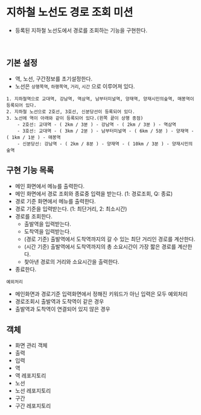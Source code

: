 # 지하철 노선도 경로 조회 미션
- 등록된 지하철 노선도에서 경로를 조회하는 기능을 구현한다.

<br>

## 기본 설정
- 역, 노선, 구간정보를 초기설정한다.
- 노선은 `상행쪽역`, `하행쪽역`, `거리`, `시간` 으로 이루어져 있다.
```
1. 지하철역으로 교대역, 강남역, 역삼역, 남부터미널역, 양재역, 양재시민의숲역, 매봉역이 등록되어 있다.
2. 지하철 노선으로 2호선, 3호선, 신분당선이 등록되어 있다.
3. 노선에 역이 아래와 같이 등록되어 있다.(왼쪽 끝이 상행 종점)
    - 2호선: 교대역 - ( 2km / 3분 ) - 강남역 - ( 2km / 3분 ) - 역삼역
    - 3호선: 교대역 - ( 3km / 2분 ) - 남부터미널역 - ( 6km / 5분 ) - 양재역 - ( 1km / 1분 ) - 매봉역
    - 신분당선: 강남역 - ( 2km / 8분 ) - 양재역 - ( 10km / 3분 ) - 양재시민의숲역
```

## 구현 기능 목록
- 메인 화면에서 메뉴를 출력한다.
- 메인 화면에서 경로 조회와 종료중 입력을 받는다. (1: 경로조회, Q: 종료)
- 경로 기준 화면에서 메뉴를 출력한다.
- 경로 기준을 입력받는다. (1: 최단거리, 2: 최소시간)
- 경로를 조회한다.
    - 출발역을 입력받는다.
    - 도착역을 입력받는다.
    - (경로 기준) 출발역에서 도착역까지의 갈 수 있는 최단 거리인 경로를 계산한다.
    - (시간 기준) 출발역에서 도착역까지의 총 소요시간이 가장 짧은 경로를 계산한다.
    - 찾아낸 경로의 거리와 소요시간을 출력한다.
- 종료한다.

`예외처리`
- 메인화면과 경로기준 입력화면에서 정해진 키워드가 아닌 입력은 모두 예외처리
- 경로조회시 출발역과 도착역이 같은 경우
- 출발역과 도착역이 연결되어 있지 않은 경우

## 객체
- 화면 관리 객체
- 출력
- 입력
- 역
- 역 레포지토리
- 노선
- 노선 레포지토리
- 구간
- 구간 레포지토리